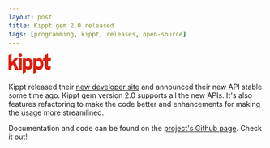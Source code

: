 ```yaml
---
layout: post
title: Kippt gem 2.0 released
tags: [programming, kippt, releases, open-source]
---
```


![Kippt logo](/images/2012/kippt-logo-86.png)

Kippt released their [new developer site](http://developers.kippt.com/) and announced their new API stable some time ago. Kippt gem version 2.0 supports all the new APIs. It's also features refactoring to make the code better and enhancements for making the usage more streamlined.

Documentation and code can be found on the [project's Github page](https://github.com/vesan/kippt). Check it out!
